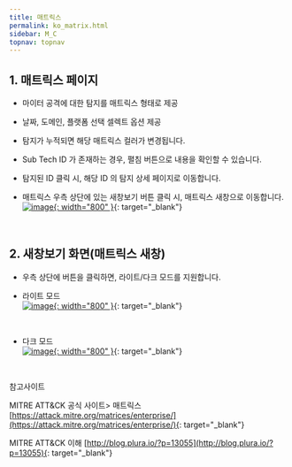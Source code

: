 ```yaml
---
title: 매트릭스
permalink: ko_matrix.html
sidebar: M_C
topnav: topnav
---
```


## 1. 매트릭스 페이지

- 마이터 공격에 대한 탐지를 매트릭스 형태로 제공

- 날짜, 도메인, 플랫폼 선택 셀렉트 옵션 제공

- 탐지가 누적되면 해당 매트릭스 컬러가 변경됩니다.

- Sub Tech ID 가 존재하는 경우, 펼침 버튼으로 내용을 확인할 수 있습니다.

- 탐지된 ID 클릭 시, 해당 ID 의 탐지 상세 페이지로 이동합니다.

- 매트릭스 우측 상단에 있는 새창보기 버튼 클릭 시, 매트릭스 새창으로 이동합니다.   
[![image](/docs/images/Manual/common/mitre/matrix/1.png){: width="800" }](/docs/images/Manual/common/mitre/matrix/1.png){: target="_blank"}

<br />

## 2. 새창보기 화면(매트릭스 새창)

- 우측 상단에 버튼을 클릭하면, 라이트/다크 모드를 지원합니다.

- 라이트 모드   
[![image](/docs/images/Manual/common/mitre/matrix/2.png){: width="800" }](/docs/images/Manual/common/mitre/matrix/2.png){: target="_blank"}

<br />

- 다크 모드   
[![image](/docs/images/Manual/common/mitre/matrix/3.png){: width="800" }](/docs/images/Manual/common/mitre/matrix/3.png){: target="_blank"}

<br />

참고사이트

MITRE ATT&CK 공식 사이트> 매트릭스 [https://attack.mitre.org/matrices/enterprise/](https://attack.mitre.org/matrices/enterprise/){: target="_blank"}

MITRE ATT&CK 이해 [http://blog.plura.io/?p=13055](http://blog.plura.io/?p=13055){: target="_blank"}
